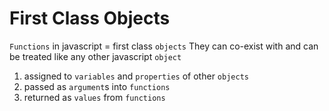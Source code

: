 # First Class Objects

`Functions` in javascript = first class `objects`
They can co-exist with and can be treated like any other javascript `object`
1. assigned to `variables` and `properties` of other `objects`
2. passed as `argument`s into `functions`
3. returned as `values` from `functions`

